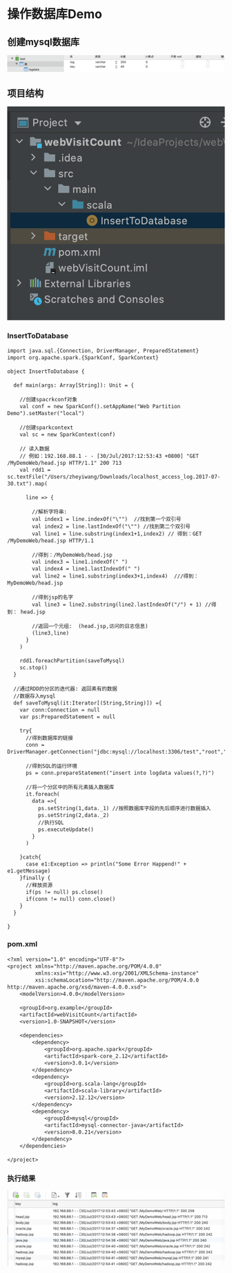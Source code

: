# 操作数据库Demo

## 创建mysql数据库

![](Images/1.png)

## 项目结构

![](Images/2.png)


### InsertToDatabase

	import java.sql.{Connection, DriverManager, PreparedStatement}
	import org.apache.spark.{SparkConf, SparkContext}
	
	object InsertToDatabase {
	
	  def main(args: Array[String]): Unit = {
	
	    //创建spacrkconf对象
	    val conf = new SparkConf().setAppName("Web Partition Demo").setMaster("local")
	
	    //创建sparkcontext
	    val sc = new SparkContext(conf)
	
	    // 读入数据
	    // 例如：192.168.88.1 - - [30/Jul/2017:12:53:43 +0800] "GET /MyDemoWeb/head.jsp HTTP/1.1" 200 713
	    val rdd1 = sc.textFile("/Users/zheyiwang/Downloads/localhost_access_log.2017-07-30.txt").map(
	
	      line => {
	
	        //解析字符串:
	        val index1 = line.indexOf("\"")  //找到第一个双引号
	        val index2 = line.lastIndexOf("\"") //找到第二个双引号
	        val line1 = line.substring(index1+1,index2) // 得到：GET /MyDemoWeb/head.jsp HTTP/1.1
	
	        //得到：/MyDemoWeb/head.jsp
	        val index3 = line1.indexOf(" ")
	        val index4 = line1.lastIndexOf(" ")
	        val line2 = line1.substring(index3+1,index4)  ///得到：MyDemoWeb/head.jsp
	
	        //得到jsp的名字
	        val line3 = line2.substring(line2.lastIndexOf("/") + 1) //得到： head.jsp
	
	        //返回一个元组:  (head.jsp,访问的日志信息)
	        (line3,line)
	      }
	    )
	
	    rdd1.foreachPartition(saveToMysql)
	    sc.stop()
	  }
	
	  //通过RDD的分区的迭代器: 返回素有的数据
	  //数据存入mysql
	  def saveToMysql(it:Iterator[(String,String)]) ={
	    var conn:Connection = null
	    var ps:PreparedStatement = null
	
	    try{
	      //得到数据库的链接
	      conn = DriverManager.getConnection("jdbc:mysql://localhost:3306/test","root","1qa2ws#ED")
	
	      //得到SQL的运行环境
	      ps = conn.prepareStatement("insert into logdata values(?,?)")
	
	      //将一个分区中的所有元素插入数据库
	      it.foreach(
	        data =>{
	          ps.setString(1,data._1) //按照数据库字段的先后顺序进行数据插入
	          ps.setString(2,data._2)
	          //执行SQL
	          ps.executeUpdate()
	        }
	      )
	
	    }catch{
	      case e1:Exception => println("Some Error Happend!" + e1.getMessage)
	    }finally {
	      //释放资源
	      if(ps != null) ps.close()
	      if(conn != null) conn.close()
	    }
	  }
	
	}



### pom.xml

	<?xml version="1.0" encoding="UTF-8"?>
	<project xmlns="http://maven.apache.org/POM/4.0.0"
	         xmlns:xsi="http://www.w3.org/2001/XMLSchema-instance"
	         xsi:schemaLocation="http://maven.apache.org/POM/4.0.0 http://maven.apache.org/xsd/maven-4.0.0.xsd">
	    <modelVersion>4.0.0</modelVersion>
	
	    <groupId>org.example</groupId>
	    <artifactId>webVisitCount</artifactId>
	    <version>1.0-SNAPSHOT</version>
	
	    <dependencies>
	        <dependency>
	            <groupId>org.apache.spark</groupId>
	            <artifactId>spark-core_2.12</artifactId>
	            <version>3.0.1</version>
	        </dependency>
	        <dependency>
	            <groupId>org.scala-lang</groupId>
	            <artifactId>scala-library</artifactId>
	            <version>2.12.12</version>
	        </dependency>
	        <dependency>
	            <groupId>mysql</groupId>
	            <artifactId>mysql-connector-java</artifactId>
	            <version>8.0.21</version>
	        </dependency>
	    </dependencies>
	
	</project>
	
### 执行结果	
	
![](Images/3.png)